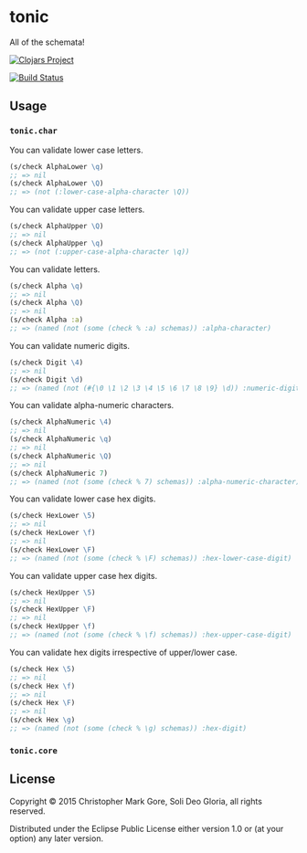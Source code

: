 # tonic

All of the schemata!

[![Clojars Project](http://clojars.org/tonic/latest-version.svg)](http://clojars.org/tonic)

[![Build Status](https://travis-ci.org/cgore/tonic.svg?branch=master)](https://travis-ci.org/cgore/tonic)

## Usage

### `tonic.char`

You can validate lower case letters.

```clojure
(s/check AlphaLower \q)
;; => nil
(s/check AlphaLower \Q)
;; => (not (:lower-case-alpha-character \Q))
```

You can validate upper case letters.

```clojure
(s/check AlphaUpper \Q)
;; => nil
(s/check AlphaUpper \q)
;; => (not (:upper-case-alpha-character \q))
```

You can validate letters.

```clojure
(s/check Alpha \q)
;; => nil
(s/check Alpha \Q)
;; => nil
(s/check Alpha :a)
;; => (named (not (some (check % :a) schemas)) :alpha-character)
```

You can validate numeric digits.

```clojure
(s/check Digit \4)
;; => nil
(s/check Digit \d)
;; => (named (not (#{\0 \1 \2 \3 \4 \5 \6 \7 \8 \9} \d)) :numeric-digit)
```

You can validate alpha-numeric characters.

```clojure
(s/check AlphaNumeric \4)
;; => nil
(s/check AlphaNumeric \q)
;; => nil
(s/check AlphaNumeric \Q)
;; => nil
(s/check AlphaNumeric 7)
;; => (named (not (some (check % 7) schemas)) :alpha-numeric-character)
```

You can validate lower case hex digits.

```clojure
(s/check HexLower \5)
;; => nil
(s/check HexLower \f)
;; => nil
(s/check HexLower \F)
;; => (named (not (some (check % \F) schemas)) :hex-lower-case-digit)
```

You can validate upper case hex digits.

```clojure
(s/check HexUpper \5)
;; => nil
(s/check HexUpper \F)
;; => nil
(s/check HexUpper \f)
;; => (named (not (some (check % \f) schemas)) :hex-upper-case-digit)
```

You can validate hex digits irrespective of upper/lower case.

```clojure
(s/check Hex \5)
;; => nil
(s/check Hex \f)
;; => nil
(s/check Hex \F)
;; => nil
(s/check Hex \g)
;; => (named (not (some (check % \g) schemas)) :hex-digit)
```

### `tonic.core`

## License

Copyright © 2015 Christopher Mark Gore, Soli Deo Gloria, all rights reserved.

Distributed under the Eclipse Public License either version 1.0 or (at
your option) any later version.
